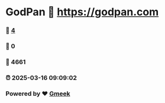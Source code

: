 # GodPan :link: https://godpan.com 
### :page_facing_up: [4](https://godpan.com/tag.html) 
### :speech_balloon: 0 
### :hibiscus: 4661 
### :alarm_clock: 2025-03-16 09:09:02 
### Powered by :heart: [Gmeek](https://github.com/Meekdai/Gmeek)
